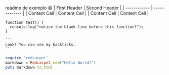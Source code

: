 readme de exemplo
😄
| First Header | Second Header |
| ------------ | ------------- |
| Content Cell | Content Cell  |
| Content Cell | Content Cell  |

```
function test() {
  console.log("notice the blank line before this function?");
}
```

````
```
Look! You can see my backticks.
```
````

```ruby
require 'redcarpet'
markdown = Redcarpet.new("Hello World!")
puts markdown.to_html
```

